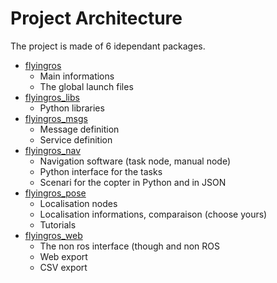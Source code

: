 Project Architecture
===================

The project is made of 6 idependant packages. 

* [flyingros](flyingros)
  - Main informations 
  - The global launch files
* [flyingros_libs](flyingros_libs)
  - Python libraries 
* [flyingros_msgs](flyingros_msgs)
  - Message definition 
  - Service definition
* [flyingros_nav](flyingros_nav)
  - Navigation software (task node,  manual node)
  - Python interface for the tasks 
  - Scenari for the copter in Python and in JSON
* [flyingros_pose](flyingros_pose)
  - Localisation nodes
  - Localisation informations, comparaison (choose yours)
  - Tutorials 
* [flyingros_web](flyingros_web)
  - The non ros interface (though and non ROS 
  - Web export 
  - CSV export 

